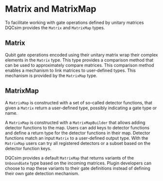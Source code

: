 # Matrix and MatrixMap

To facilitate working with gate operations defined by unitary matrices DQCsim
provides the `Matrix` and `MatrixMap` types.

## Matrix

Qubit gate operations encoded using their unitary matrix wrap their complex
elements in the `Matrix` type. This type provides a comparison method that can
be used to approximately compare matrices. This comparison method enables a
mechanism to link matrices to user-defined types. This mechanism is provided by
the `MatrixMap` type.

## MatrixMap

A `MatrixMap` is constructed with a set of so-called detector functions, that
given a `Matrix` return a user-defined type, possibly indicating a gate type or
name.

A `MatrixMap` is constructed with a `MatrixMapBuilder` that allows adding
detector functions to the map. Users can add keys to detector functions and
define a return type for the detector functions in their map.
Detector functions match an input `Matrix` to a user-defined output type. With
the `MatrixMap` users can try all registered detectors or a subset based on the
detector function keys.

DQCsim provides a default `MatrixMap` that returns variants of the
`UnboundGate` type based on the incoming matrices. Plugin developers can choose
to map these variants to their gate definitions instead of defining their own
gate detection mechanism.
